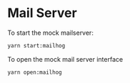# Mail Server

To start the mock mailserver:

```sh
yarn start:mailhog
```

To open the mock mail server interface

```sh
yarn open:mailhog
```
